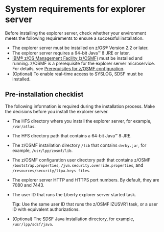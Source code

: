 # System requirements for explorer server

Before installing the explorer server, check whether your environment meets the following requirements to ensure a successful installation.

-   The explorer server must be installed on z/OS® Version 2.2 or later.
-   The explorer server requires a 64-bit Java™ 8 JRE or later.
-   [IBM® z/OS Management Facility \(z/OSMF\)](https://www.ibm.com/support/knowledgecenter/en/SSLTBW_2.3.0/com.ibm.zos.v2r3.izu/izu.htm) must be installed and running. z/OSMF is a prerequisite for the explorer server microservice. For details, see [Prerequisites for z/OSMF configuration](prezosmf.md).
-   \(Optional\) To enable real-time access to SYSLOG, SDSF must be installed.

## Pre-installation checklist

The following information is required during the installation process. Make the decisions before you install the explorer server.

-   The HFS directory where you install the explorer server, for example, `/var/atlas`.
-   The HFS directory path that contains a 64-bit Java™ 8 JRE.
-   The z/OSMF installation directory `/lib` that contains `derby.jar`, for example, `/usr/lpp/zosmf/lib`.
-   The z/OSMF configuration user directory path that contains z/OSMF `/bootstrap.properties`, `/jvm.security.override.properties`, and `/resources/security/ltpa.keys files`.
-   The explorer server HTTP and HTTPS port numbers. By default, they are 7080 and 7443.
-   The user ID that runs the Liberty explorer server started task.

    **Tip:** Use the same user ID that runs the z/OSMF IZUSVR1 task, or a user ID with equivalent authorizations.

-   \(Optional\) The SDSF Java installation directory, for example, `/usr/lpp/sdsf/java`.
